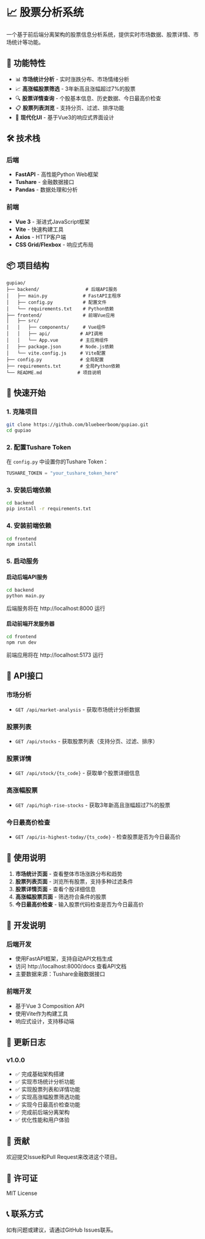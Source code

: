 # 📈 股票分析系统

一个基于前后端分离架构的股票信息分析系统，提供实时市场数据、股票详情、市场统计等功能。

## 🚀 功能特性

- 📊 **市场统计分析** - 实时涨跌分布、市场情绪分析
- 📈 **高涨幅股票筛选** - 3年新高且涨幅超过7%的股票
- 🔍 **股票详情查询** - 个股基本信息、历史数据、今日最高价检查
- 📋 **股票列表浏览** - 支持分页、过滤、排序功能
- 🎨 **现代化UI** - 基于Vue3的响应式界面设计

## 🛠️ 技术栈

### 后端
- **FastAPI** - 高性能Python Web框架
- **Tushare** - 金融数据接口
- **Pandas** - 数据处理和分析

### 前端
- **Vue 3** - 渐进式JavaScript框架
- **Vite** - 快速构建工具
- **Axios** - HTTP客户端
- **CSS Grid/Flexbox** - 响应式布局

## 📦 项目结构

```
gupiao/
├── backend/                 # 后端API服务
│   ├── main.py             # FastAPI主程序
│   ├── config.py           # 配置文件
│   └── requirements.txt    # Python依赖
├── frontend/               # 前端Vue应用
│   ├── src/
│   │   ├── components/     # Vue组件
│   │   ├── api/           # API调用
│   │   └── App.vue        # 主应用组件
│   ├── package.json       # Node.js依赖
│   └── vite.config.js     # Vite配置
├── config.py              # 全局配置
├── requirements.txt       # 全局Python依赖
└── README.md             # 项目说明
```

## 🚀 快速开始

### 1. 克隆项目
```bash
git clone https://github.com/bluebeerboom/gupiao.git
cd gupiao
```

### 2. 配置Tushare Token
在 `config.py` 中设置你的Tushare Token：
```python
TUSHARE_TOKEN = "your_tushare_token_here"
```

### 3. 安装后端依赖
```bash
cd backend
pip install -r requirements.txt
```

### 4. 安装前端依赖
```bash
cd frontend
npm install
```

### 5. 启动服务

#### 启动后端API服务
```bash
cd backend
python main.py
```
后端服务将在 http://localhost:8000 运行

#### 启动前端开发服务器
```bash
cd frontend
npm run dev
```
前端应用将在 http://localhost:5173 运行

## 📖 API接口

### 市场分析
- `GET /api/market-analysis` - 获取市场统计分析数据

### 股票列表
- `GET /api/stocks` - 获取股票列表（支持分页、过滤、排序）

### 股票详情
- `GET /api/stock/{ts_code}` - 获取单个股票详细信息

### 高涨幅股票
- `GET /api/high-rise-stocks` - 获取3年新高且涨幅超过7%的股票

### 今日最高价检查
- `GET /api/is-highest-today/{ts_code}` - 检查股票是否为今日最高价

## 🎯 使用说明

1. **市场统计页面** - 查看整体市场涨跌分布和趋势
2. **股票列表页面** - 浏览所有股票，支持多种过滤条件
3. **股票详情页面** - 查看个股详细信息
4. **高涨幅股票页面** - 筛选符合条件的股票
5. **今日最高价检查** - 输入股票代码检查是否为今日最高价

## 🔧 开发说明

### 后端开发
- 使用FastAPI框架，支持自动API文档生成
- 访问 http://localhost:8000/docs 查看API文档
- 主要数据来源：Tushare金融数据接口

### 前端开发
- 基于Vue 3 Composition API
- 使用Vite作为构建工具
- 响应式设计，支持移动端

## 📝 更新日志

### v1.0.0
- ✅ 完成基础架构搭建
- ✅ 实现市场统计分析功能
- ✅ 实现股票列表和详情功能
- ✅ 实现高涨幅股票筛选功能
- ✅ 实现今日最高价检查功能
- ✅ 完成前后端分离架构
- ✅ 优化性能和用户体验

## 🤝 贡献

欢迎提交Issue和Pull Request来改进这个项目。

## 📄 许可证

MIT License

## 📞 联系方式

如有问题或建议，请通过GitHub Issues联系。 